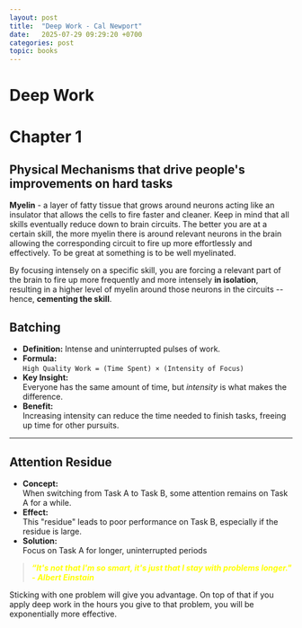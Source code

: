 ```yaml
---
layout: post
title:  "Deep Work - Cal Newport"
date:   2025-07-29 09:29:20 +0700
categories: post
topic: books
---
```


# Deep Work

# Chapter 1

## Physical Mechanisms that drive people's improvements on hard tasks

**Myelin** - a layer of fatty tissue that grows around neurons acting like an insulator that allows the cells to fire faster and cleaner. Keep in mind that all skills eventually reduce down to brain circuits. The better you are at a certain skill, the more myelin there is around relevant neurons in the brain allowing the corresponding circuit to fire up more effortlessly and effectively. To be great at something is to be well myelinated.

By focusing intensely on a specific skill, you are forcing a relevant part of the brain to fire up more frequently and more intensely **in isolation**, resulting in a higher level of myelin around those neurons in the circuits -- hence, **cementing the skill**.


## Batching

- **Definition:** Intense and uninterrupted pulses of work.
- **Formula:**  
  `High Quality Work = (Time Spent) × (Intensity of Focus)`
- **Key Insight:**  
  Everyone has the same amount of time, but *intensity* is what makes the difference.
- **Benefit:**  
  Increasing intensity can reduce the time needed to finish tasks, freeing up time for other pursuits.

---

## Attention Residue

- **Concept:**  
  When switching from Task A to Task B, some attention remains on Task A for a while.
- **Effect:**  
  This "residue" leads to poor performance on Task B, especially if the residue is large.
- **Solution:**  
  Focus on Task A for longer, uninterrupted periods


> ***<span style="color:yellow;">“It's not that I'm so smart, it's just that I stay with problems longer." - Albert Einstain</span>***

Sticking with one problem will give you advantage. On top of that if you apply deep work in the hours you give to that problem, you will be exponentially more effective.

